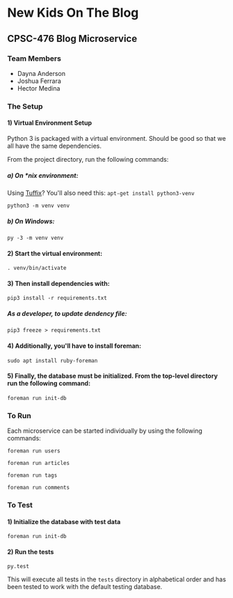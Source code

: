 # New Kids On The Blog

## CPSC-476 Blog Microservice

### Team Members

* Dayna Anderson
* Joshua Ferrara
* Hector Medina

### The Setup

#### 1) Virtual Environment Setup

Python 3 is packaged with a virtual environment. Should be good so that we all have the same dependencies.

From the project directory, run the following commands:

##### a) On *nix environment:

Using [Tuffix](https://github.com/kevinwortman/tuffix)? You'll also need this: `apt-get install python3-venv`

`python3 -m venv venv`

##### b) On Windows:

`py -3 -m venv venv`

#### 2) Start the virtual environment:

`. venv/bin/activate`

#### 3) Then install dependencies with:

`pip3 install -r requirements.txt`

##### As a developer, to update dendency file:

`pip3 freeze > requirements.txt`

#### 4) Additionally, you'll have to install foreman:

`sudo apt install ruby-foreman`

#### 5) Finally, the database must be initialized. From the top-level directory run the following command:

`foreman run init-db`

### To Run

Each microservice can be started individually by using the following commands:

`foreman run users`

`foreman run articles`

`foreman run tags`

`foreman run comments`

### To Test

#### 1) Initialize the database with test data

`foreman run init-db`

#### 2) Run the tests

`py.test`

This will execute all tests in the `tests` directory in alphabetical order and has been tested to work with the default testing database.

